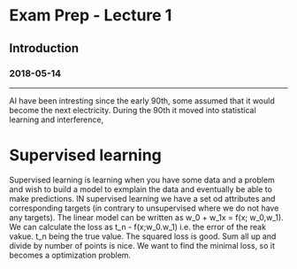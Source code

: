 # Exam Prep - Lecture 1
## Introduction 
### 2018-05-14
---
AI have been intresting since the early 90th, some assumed that it would become the next electricity. During the 90th it moved into statistical learning and interference, 

# Supervised learning
Supervised learning is learning when you have some data and a problem and wish to build a model to exmplain the data and eventually be able to make predictions. IN supervised learning we have a set od attributes and corresponding targets (in contrary to unsupervised where we do not have any targets). The linear model can be written as w_0 + w_1x = f(x; w_0,w_1). We can calculate the loss as t_n - f(x;w_0.w_1) i.e. the error of the reak vakue. t_n being the true value. The squared loss is good. Sum all up and divide by number of points is nice. We want to find the minimal loss, so it becomes a optimization problem. 